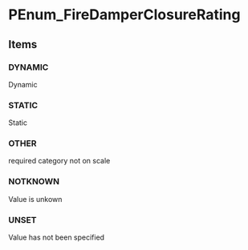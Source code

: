 # PEnum_FireDamperClosureRating


<!-- end of short definition -->
## Items

### DYNAMIC
Dynamic

### STATIC
Static

### OTHER
required category not on scale

### NOTKNOWN
Value is unkown

### UNSET
Value has not been specified
